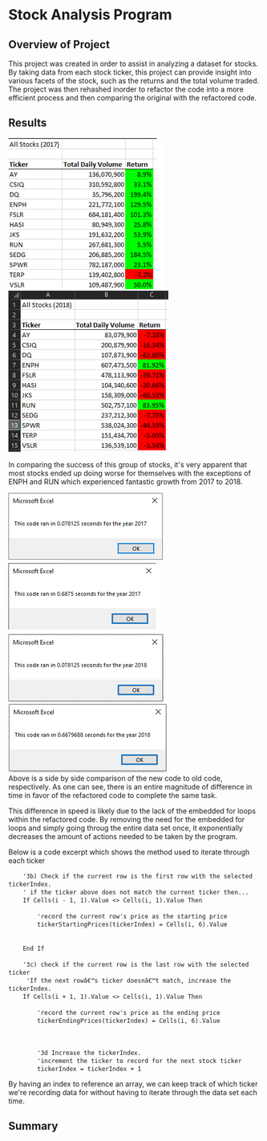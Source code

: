 # Stock Analysis Program
## Overview of Project
This project was created in order to assist in analyzing a dataset for stocks. By taking data from each stock ticker, this project can provide insight into various facets of the stock, such as the returns and the total volume traded. The project was then rehashed inorder to refactor the code into a more efficient process and then comparing the original with the refactored code.

## Results
![2017 stocks results](https://github.com/pmercado625/stock-analysis/blob/main/stock_performance_2017.png?raw=true)
![2018 stocks results](https://github.com/pmercado625/stock-analysis/blob/main/stock_performance_2018.png?raw=true)  


In comparing the success of this group of stocks, it's very apparent that most stocks ended up doing worse for themselves with the exceptions of ENPH and RUN which experienced fantastic growth from 2017 to 2018.   

![2017 Speed Test](https://github.com/pmercado625/stock-analysis/blob/main/VBA_Challenge_2017.png?raw=true)
![2018 Speed Test](https://github.com/pmercado625/stock-analysis/blob/main/old_code_2017.png?raw=true)  
![2017 Speed Test](https://github.com/pmercado625/stock-analysis/blob/main/VBA_Challenge_2018.png?raw=true)
![2018 Speed Test](https://github.com/pmercado625/stock-analysis/blob/main/old_code_2018.png?raw=true)  
Above is a side by side comparison of the new code to old code, respectively. As one can see, there is an entire magnitude of difference in time in favor of the refactored code to complete the same task.  
  
This difference in speed is likely due to the lack of the embedded for loops within the refactored code. By removing the need for the embedded for loops and simply going throug the entire data set once, it exponentially decreases the amount of actions needed to be taken by the program.  

Below is a code excerpt which shows the method used to iterate through each ticker
        
        '3b) Check if the current row is the first row with the selected tickerIndex.
        ' if the ticker above does not match the current ticker then...
        If Cells(i - 1, 1).Value <> Cells(i, 1).Value Then
        
            'record the current row's price as the starting price
            tickerStartingPrices(tickerIndex) = Cells(i, 6).Value
            
                
        End If
        
        '3c) check if the current row is the last row with the selected ticker
         'If the next rowâ€™s ticker doesnâ€™t match, increase the tickerIndex.
        If Cells(i + 1, 1).Value <> Cells(i, 1).Value Then
            
            'record the current row's price as the ending price
            tickerEndingPrices(tickerIndex) = Cells(i, 6).Value
            
            

            '3d Increase the tickerIndex.
            'increment the ticker to record for the next stock ticker
            tickerIndex = tickerIndex + 1  
        
 By having an index to reference an array, we can keep track of which ticker we're recording data for without having to iterate through the data set each time.





## Summary
